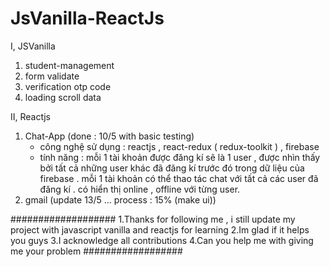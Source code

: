 # JsVanilla-ReactJs


I, JSVanilla
  1. student-management
  2. form validate
  3. verification otp code 
  4. loading scroll data



II, Reactjs 
   1. Chat-App (done : 10/5 with basic testing)
      - công nghệ sử dụng : reactjs , react-redux ( redux-toolkit ) , firebase
      - tính năng : mỗi 1 tài khoản được đăng kí sẽ là 1 user , được nhìn thấy bởi tất cả những user khác đã đăng kí trước đó trong dữ liệu của firebase .
      mỗi 1 tài khoản có thể thao tác chat với tất cả các user đã đăng kí . có hiển thị online , offline với từng user.
   3. gmail (update 13/5 ... process : 15% (make ui))
   

###################
1.Thanks for following me , i still update my project with 
javascript vanilla and reactjs for learning
2.Im glad if it helps you guys
3.I acknowledge all contributions
4.Can you help me with giving me your problem
##################
  
